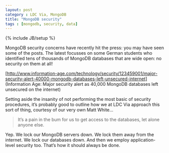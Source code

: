 ```yaml
---
layout: post
category : LDC Via, MongoDB
title: "MongoDB security"
tags : [mongodb, security, data]
---
```

{% include JB/setup %}

MongoDB security concerns have recently hit the press: you may have seen some of the posts. The latest focusses on some German students who identified tens of thousands of MongoDB databases that are wide open: no security on them at all!

[http://www.information-age.com/technology/security/123459001/major-security-alert-40000-mongodb-databases-left-unsecured-internet] (Information Age: Major security alert as 40,000 MongoDB databases left unsecured on the internet)

Setting aside the insanity of not performing the most basic of security procedures, it&#8217;s probably good to outline how we at LDC Via approach this sort of thing, courtesy of our very own Matt White&hellip;

>It&#8217;s a pain in the bum for us to get access to the databases, let alone anyone else.

Yep. We lock our MongoDB servers down. We lock them away from the internet. We lock our databases down. And then we employ application-level security too. That&#8217;s how it should always be done.

